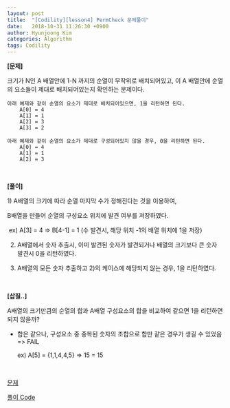 ```yaml
---
layout: post
title:  "[Codility][lesson4] PermCheck 문제풀이"
date:   2018-10-31 11:26:30 +0900
author: Hyunjoong Kim
categories: Algorithm
tags: Codility
---
```






**[문제]**

크기가 N인 A 배열안에 1-N 까지의 순열이 무작위로 배치되어있고, 이 A 배열안에 순열의 요소들이 제대로 배치되어있는지 확인하는 문제이다. 

```
아래 예제와 같이 순열의 요소가 제대로 배치되어있으면, 1을 리턴하면 된다.
    A[0] = 4
    A[1] = 1
    A[2] = 3
    A[3] = 2

아래 예제와 같이 순열의 요소가 제대로 구성되어있지 않을 경우, 0을 리턴하면 된다.
    A[0] = 4
    A[1] = 1
    A[2] = 3
```

<br/>

**[풀이]**

1) A배열의 크기에 따라 순열 마지막 수가 정해진다는 것을 이용하여, 

B배열을 만들어 순열의 구성요소 위치에 발견 여부를 저장하였다.    

​    ex) A[3] = 4 => B[4-1] = 1 (수 발견시, 해당 위치 -1의 배열 위치에 1을 저장)

2) A배열에서 숫자 추출시, 이미 발견된 숫자가 발견되거나 배열의 크기보다 큰 숫자 발견시 0을 리턴하였다.

3) A배열의 모든 숫자 추출하고 2)의 케이스에 해당되지 않는 경우, 1을 리턴하였다. 

<br/>

**[삽질..]**

A배열의 크기만큼의 순열의 합과 A배열 구성요소의 합을 비교하여 같으면 1을 리턴하면 되지 않을까?   

- 합은 같으나, 구성요소 중 중복된 숫자의 조합으로 합만 같은 경우가 생길 수 있었음 => FAIL        

  ex) A[5] = {1,1,4,4,5} => 15 = 15  

<br/>

[문제](https://app.codility.com/programmers/lessons/4-counting_elements/perm_check/)

[풀이 Code](https://github.com/bestjoong/codility/blob/master/src/main/java/codility/lesson/lesson4/PermCheck.java)

